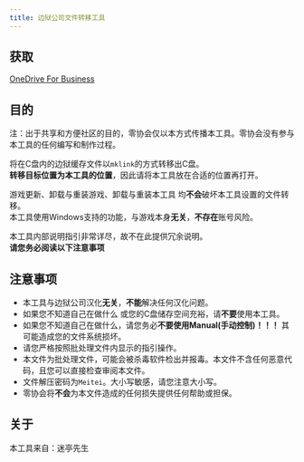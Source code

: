 ```yaml
---
title: 边狱公司文件转移工具
---
```


## 获取
<a href="https://node.zeroasso.top/d/od/%E8%BE%B9%E7%8B%B1%E5%85%AC%E5%8F%B8%E6%96%87%E4%BB%B6%E8%BD%AC%E7%A7%BB%E5%B7%A5%E5%85%B7.zip" class="buttonDownload">OneDrive For Business</a>

## 目的
注：出于共享和方便社区的目的，零协会仅以本方式传播本工具。零协会没有参与本工具的任何编写和制作过程。

将在C盘内的边狱缓存文件以```mklink```的方式转移出C盘。  
**转移目标位置为本工具的位置**，因此请将本工具放在合适的位置再打开。

游戏更新、卸载与重装游戏、卸载与重装本工具 均**不会**破坏本工具设置的文件转移。  
本工具使用Windows支持的功能，与游戏本身**无关**，**不存在**账号风险。

本工具内部说明指引非常详尽，故不在此提供冗余说明。  
**请您务必阅读以下注意事项**

## 注意事项
- 本工具与边狱公司汉化**无关**，**不能**解决任何汉化问题。
- 如果您不知道自己在做什么 或您的C盘储存空间充裕，请**不要**使用本工具。
- 如果您不知道自己在做什么，请您务必**不要使用Manual(手动控制)！！！** 其可能造成您的文件系统损坏。
- 请您严格按照批处理文件内显示的指引操作。
- 本文件为批处理文件，可能会被杀毒软件检出并报毒。本文件不含任何恶意代码，且您可以直接检查审阅本文件。
- 文件解压密码为```Meitei```。大小写敏感，请您注意大小写。
- 零协会将**不会**为本文件造成的任何损失提供任何帮助或担保。

## 关于
本工具来自：迷亭先生
